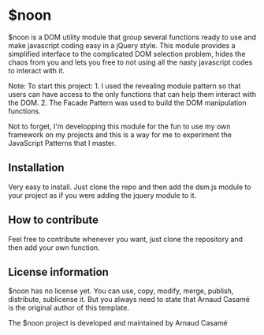 # $noon

$noon is a DOM utility module that group several functions ready  to use and make javascript coding easy in a jQuery style.
This module provides a simplified interface to the complicated DOM selection problem, hides the chaos from you and lets you free to not using all the nasty javascript codes to interact with it.

Note: To start this project: 
	1. I used the revealing module pattern so that users can have access to the only functions that can help them interact with the DOM. 
	2. The Facade Pattern was used to build the DOM manipulation functions.

Not to forget, I'm developping this module for the fun to use my own framework on my projects and this is a way for me to experiment the JavaScript Patterns that I master.

## Installation

Very easy to install. Just clone the repo and then add the dsm.js module to your project as if you were adding the jquery module to it.

## How to contribute
Feel free to contribute whenever you want, just clone the repository and then add your own function.


## License information
$noon has no license yet. You can use, copy, modify, merge, publish, distribute, sublicense it. But you always need to state that Arnaud Casamé is the original author of this template.

The $noon project is developed and maintained by Arnaud Casamé 
